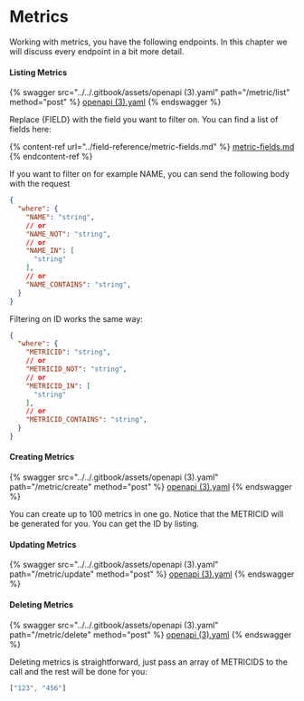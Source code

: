 # Metrics

Working with metrics, you have the following endpoints. In this chapter we will discuss every endpoint in a bit more detail.

#### Listing Metrics

{% swagger src="../../.gitbook/assets/openapi (3).yaml" path="/metric/list" method="post" %}
[openapi (3).yaml](<../../.gitbook/assets/openapi (3).yaml>)
{% endswagger %}

Replace {FIELD} with the field you want to filter on. You can find a list of fields here:

{% content-ref url="../field-reference/metric-fields.md" %}
[metric-fields.md](../field-reference/metric-fields.md)
{% endcontent-ref %}

If you want to filter on for example NAME, you can send the following body with the request

```json
{
  "where": {
    "NAME": "string",
    // or
    "NAME_NOT": "string",
    // or
    "NAME_IN": [
      "string"
    ],
    // or
    "NAME_CONTAINS": "string",
  }
}
```

Filtering on ID works the same way:

```json
{
  "where": {
    "METRICID": "string",
    // or
    "METRICID_NOT": "string",
    // or
    "METRICID_IN": [
      "string"
    ],
    // or
    "METRICID_CONTAINS": "string",
  }
}
```

#### Creating Metrics

{% swagger src="../../.gitbook/assets/openapi (3).yaml" path="/metric/create" method="post" %}
[openapi (3).yaml](<../../.gitbook/assets/openapi (3).yaml>)
{% endswagger %}

You can create up to 100 metrics in one go. Notice that the METRICID will be generated for you. You can get the ID by listing.

#### Updating Metrics

{% swagger src="../../.gitbook/assets/openapi (3).yaml" path="/metric/update" method="post" %}
[openapi (3).yaml](<../../.gitbook/assets/openapi (3).yaml>)
{% endswagger %}

#### Deleting Metrics

{% swagger src="../../.gitbook/assets/openapi (3).yaml" path="/metric/delete" method="post" %}
[openapi (3).yaml](<../../.gitbook/assets/openapi (3).yaml>)
{% endswagger %}

Deleting metrics is straightforward, just pass an array of METRICIDS to the call and the rest will be done for you:

```javascript
["123", "456"]
```
